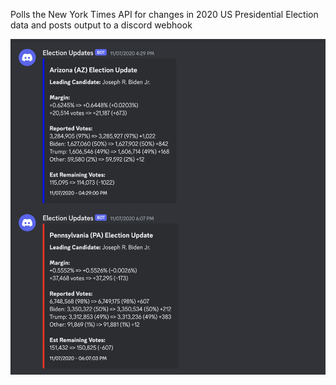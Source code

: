 Polls the New York Times API for changes in 2020 US Presidential Election data and posts output to a discord webhook

![Example Image](https://github.com/Isadore/nyt-election-webhook/blob/master/readme/image.png)
